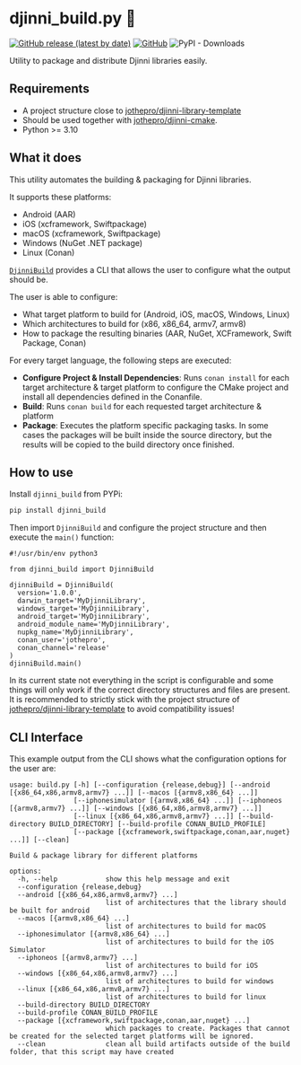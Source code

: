 # djinni_build.py 🦎

[![GitHub release (latest by date)](https://img.shields.io/github/v/release/jothepro/djinni_build)](https://github.com/jothepro/djinni_build/releases/latest)
[![GitHub](https://img.shields.io/github/license/jothepro/djinni_build)](https://github.com/jothepro/djinni_build/blob/main/LICENSE)
![PyPI - Downloads](https://img.shields.io/pypi/dm/djinni_build)

Utility to package and distribute Djinni libraries easily.

## Requirements

- A project structure close to [jothepro/djinni-library-template](https://github.com/jothepro/djinni-library-template)
- Should be used together with [jothepro/djinni-cmake](https://github.com/jothepro/djinni-cmake).
- Python >= 3.10


## What it does

This utility automates the building & packaging for Djinni libraries.

It supports these platforms:

- Android (AAR)
- iOS (xcframework, Swiftpackage)
- macOS (xcframework, Swiftpackage)
- Windows (NuGet .NET package)
- Linux (Conan)

[`DjinniBuild`](djinni_build/djinni_build.py) provides a CLI that allows the user to configure what the output should be.

The user is able to configure:

- What target platform to build for (Android, iOS, macOS, Windows, Linux)
- Which architectures to build for (x86, x86_64, armv7, armv8)
- How to package the resulting binaries (AAR, NuGet, XCFramework, Swift Package, Conan)

For every target language, the following steps are executed:

- **Configure Project & Install Dependencies**: Runs `conan install` for each target architecture & target platform
  to configure the CMake project and install all dependencies defined in the Conanfile.
- **Build**: Runs `conan build` for each requested target architecture & platform
- **Package**: Executes the platform specific packaging tasks. In some cases the packages will be built inside the source 
  directory, but the results will be copied to the build directory once finished.


## How to use

Install `djinni_build` from PYPi:

```bash
pip install djinni_build
```

Then import `DjinniBuild` and configure the project structure and then execute the `main()` function:

```python3
#!/usr/bin/env python3

from djinni_build import DjinniBuild

djinniBuild = DjinniBuild(
  version='1.0.0',
  darwin_target='MyDjinniLibrary',
  windows_target='MyDjinniLibrary',
  android_target='MyDjinniLibrary',
  android_module_name='MyDjinniLibrary',
  nupkg_name='MyDjinniLibrary',
  conan_user='jothepro',
  conan_channel='release'
)
djinniBuild.main()
```

In its current state not everything in the script is configurable and some things will only work if the correct
directory structures and files are present.
It is recommended to strictly stick with the project structure of [jothepro/djinni-library-template](https://github.com/jothepro/djinni-library-template)
to avoid compatibility issues!

## CLI Interface

This example output from the CLI shows what the configuration options for the user are:

```
usage: build.py [-h] [--configuration {release,debug}] [--android [{x86_64,x86,armv8,armv7} ...]] [--macos [{armv8,x86_64} ...]]
                [--iphonesimulator [{armv8,x86_64} ...]] [--iphoneos [{armv8,armv7} ...]] [--windows [{x86_64,x86,armv8,armv7} ...]]
                [--linux [{x86_64,x86,armv8,armv7} ...]] [--build-directory BUILD_DIRECTORY] [--build-profile CONAN_BUILD_PROFILE]
                [--package [{xcframework,swiftpackage,conan,aar,nuget} ...]] [--clean]

Build & package library for different platforms

options:
  -h, --help            show this help message and exit
  --configuration {release,debug}
  --android [{x86_64,x86,armv8,armv7} ...]
                        list of architectures that the library should be built for android
  --macos [{armv8,x86_64} ...]
                        list of architectures to build for macOS
  --iphonesimulator [{armv8,x86_64} ...]
                        list of architectures to build for the iOS Simulator
  --iphoneos [{armv8,armv7} ...]
                        list of architectures to build for iOS
  --windows [{x86_64,x86,armv8,armv7} ...]
                        list of architectures to build for windows
  --linux [{x86_64,x86,armv8,armv7} ...]
                        list of architectures to build for linux
  --build-directory BUILD_DIRECTORY
  --build-profile CONAN_BUILD_PROFILE
  --package [{xcframework,swiftpackage,conan,aar,nuget} ...]
                        which packages to create. Packages that cannot be created for the selected target platforms will be ignored.
  --clean               clean all build artifacts outside of the build folder, that this script may have created
```